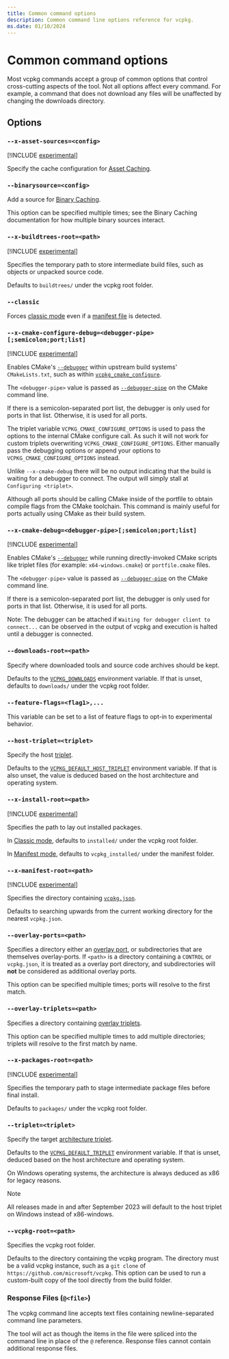 ```yaml
---
title: Common command options
description: Common command line options reference for vcpkg.
ms.date: 01/10/2024
---
```

# Common command options

Most vcpkg commands accept a group of common options that control cross-cutting aspects of the tool. Not all options affect every command. For example, a command that does not download any files will be unaffected by changing the downloads directory.

## Options

### <a name="asset-sources"></a> `--x-asset-sources=<config>`

[!INCLUDE [experimental](../../includes/experimental.md)]

Specify the cache configuration for [Asset Caching](../users/assetcaching.md).

### <a name="binarysource"></a> `--binarysource=<config>`

Add a source for [Binary Caching](../users/binarycaching.md).

This option can be specified multiple times; see the Binary Caching documentation for how multiple binary sources interact.

### <a name="buildtrees-root"></a> `--x-buildtrees-root=<path>`

[!INCLUDE [experimental](../../includes/experimental.md)]

Specifies the temporary path to store intermediate build files, such as objects or unpacked source code.

Defaults to `buildtrees/` under the vcpkg root folder.

### <a name="classic"></a> `--classic`

Forces [classic mode](../concepts/classic-mode.md) even if a [manifest file](../concepts/manifest-mode.md) is detected.

### <a name="cmake-configure-debug"></a> `--x-cmake-configure-debug=<debugger-pipe>[;semicolon;port;list]`

[!INCLUDE [experimental](../../includes/experimental.md)]

Enables CMake's [`--debugger`](https://cmake.org/cmake/help/latest/manual/cmake.1.html#cmdoption-cmake-debugger)
within upstream build systems' `CMakeLists.txt`, such as within
[`vcpkg_cmake_configure`](../maintainers/functions/vcpkg_cmake_configure.md).

The `<debugger-pipe>` value is passed as
[`--debugger-pipe`](https://cmake.org/cmake/help/latest/manual/cmake.1.html#cmdoption-cmake-debugger-pipe) on the CMake
command line.

If there is a semicolon-separated port list, the debugger is only used for ports in that list. Otherwise, it is used
for all ports.

The triplet variable `VCPKG_CMAKE_CONFIGURE_OPTIONS` is used to pass the options to the internal CMake configure call.
As such it will not work for custom triplets overwriting `VCPKG_CMAKE_CONFIGURE_OPTIONS`.
Either manually pass the debugging options or append your options to `VCPKG_CMAKE_CONFIGURE_OPTIONS` instead.

Unlike `--x-cmake-debug` there will be no output indicating that the build is waiting for a debugger to connect. The output will simply stall at `Configuring <triplet>`.

Although all ports should be calling CMake inside of the portfile to obtain compile flags from the CMake toolchain. This command is mainly useful for ports actually using CMake as their build system.

### <a name="cmake-debug"></a> `--x-cmake-debug=<debugger-pipe>[;semicolon;port;list]`

[!INCLUDE [experimental](../../includes/experimental.md)]

Enables CMake's [`--debugger`](https://cmake.org/cmake/help/latest/manual/cmake.1.html#cmdoption-cmake-debugger) while
running directly-invoked CMake scripts like triplet files (for example: `x64-windows.cmake`) or `portfile.cmake` files.

The `<debugger-pipe>` value is passed as
[`--debugger-pipe`](https://cmake.org/cmake/help/latest/manual/cmake.1.html#cmdoption-cmake-debugger-pipe) on the CMake
command line.

If there is a semicolon-separated port list, the debugger is only used for ports in that list. Otherwise, it is used
for all ports.

Note: The debugger can be attached if `Waiting for debugger client to connect...` can be observed in the output of vcpkg and execution is halted until a debugger is connected.

### <a name="downloads-root"></a> `--downloads-root=<path>`

Specify where downloaded tools and source code archives should be kept.

Defaults to the [`VCPKG_DOWNLOADS`](../users/config-environment.md#vcpkg_downloads) environment variable. If that is unset, defaults to `downloads/` under the vcpkg root folder.

### <a name="feature-flags"></a> `--feature-flags=<flag1>,...`

This variable can be set to a list of feature flags to opt-in to experimental behavior.

### <a name="host-triplet"></a> `--host-triplet=<triplet>`

Specify the host [triplet](../users/triplets.md).

Defaults to the [`VCPKG_DEFAULT_HOST_TRIPLET`](../users/config-environment.md#vcpkg_default_host_triplet) environment variable. If that is also unset, the value is deduced based on the host architecture and operating system.

### <a name="install-root"></a> `--x-install-root=<path>`

[!INCLUDE [experimental](../../includes/experimental.md)]

Specifies the path to lay out installed packages.

In [Classic mode](../concepts/classic-mode.md), defaults to `installed/` under
the vcpkg root folder.

In [Manifest mode](../concepts/manifest-mode.md), defaults to `vcpkg_installed/`
under the manifest folder.

### <a name="manifest-root"></a> `--x-manifest-root=<path>`

[!INCLUDE [experimental](../../includes/experimental.md)]

Specifies the directory containing [`vcpkg.json`](../concepts/manifest-mode.md).

Defaults to searching upwards from the current working directory for the nearest
`vcpkg.json`.

### <a name="overlay-ports"></a> `--overlay-ports=<path>`

Specifies a directory either an [overlay port](../concepts/package-name-resolution.md#overlays), or subdirectories that are themselves overlay-ports. If `<path>` is a directory containing a `CONTROL` or `vcpkg.json`, it is treated as a overlay port directory, and subdirectories will **not** be considered as additional overlay ports.

This option can be specified multiple times; ports will resolve to the first match.

### <a name="overlay-triplets"></a> `--overlay-triplets=<path>`

Specifies a directory containing [overlay triplets](../concepts/triplets.md#custom-triplets).

This option can be specified multiple times to add multiple directories; triplets will resolve to the first match by name.

### <a name="packages-root"></a> `--x-packages-root=<path>`

[!INCLUDE [experimental](../../includes/experimental.md)]

Specifies the temporary path to stage intermediate package files before final install.

Defaults to `packages/` under the vcpkg root folder.

### <a name="triplet"></a> `--triplet=<triplet>`

Specify the target [architecture triplet](../users/triplets.md).

Defaults to the [`VCPKG_DEFAULT_TRIPLET`](../users/config-environment.md#vcpkg_default_triplet) environment variable. If that is unset, deduced based on the host architecture and operating system.

On Windows operating systems, the architecture is always deduced as x86 for legacy reasons.

> [!NOTE]
> All releases made in and after September 2023 will default to the host triplet on Windows instead of x86-windows.

### <a name="vcpkg-root"></a> `--vcpkg-root=<path>`

Specifies the vcpkg root folder.

Defaults to the directory containing the vcpkg program. The directory must be a valid vcpkg instance, such as a `git clone` of `https://github.com/microsoft/vcpkg`. This option can be used to run a custom-built copy of the tool directly from the build folder.

### Response Files (`@<file>`)

The vcpkg command line accepts text files containing newline-separated command line parameters.

The tool will act as though the items in the file were spliced into the command line in place of the `@` reference. Response files cannot contain additional response files.
